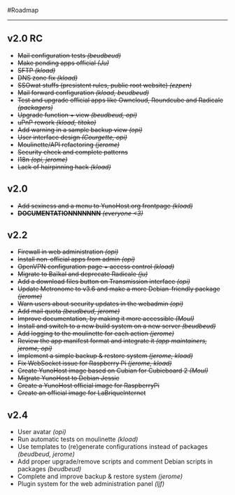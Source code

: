 #Roadmap

---

## v2.0 RC

* ~~Mail configuration tests *(beudbeud)*~~
* ~~Make pending apps official *(Ju)*~~
* ~~SFTP *(kload)*~~
* ~~DNS zone fix *(kload)*~~
* ~~SSOwat stuffs (presistent rules, public root website) *(ezpen)*~~
* ~~Mail forward configuration *(kload, beudbeud)*~~
* ~~Test and upgrade official apps like Owncloud, Roundcube and Radicale *(packagers)*~~
* ~~Upgrade function + view *(beudbeud, opi)*~~
* ~~uPnP rework *(kload, titoko)*~~
* ~~Add warning in a sample backup view *(opi)*~~
* ~~User interface design *(Courgette, opi)*~~
* ~~Moulinette/API refactoring *(jerome)*~~
* ~~Security check and complete patterns~~
* ~~I18n *(opi, jerome)*~~
* ~~Lack of hairpinning hack *(kload)*~~


## v2.0

* ~~Add sexiness and a menu to YunoHost.org frontpage *(kload)*~~
* ~~**DOCUMENTATIONNNNNNN** *(everyone <3)*~~

## v2.2

* ~~Firewall in web administration *(opi)*~~
* ~~Install non-official apps from admin *(opi)*~~
* ~~OpenVPN configuration page + access control *(kload)*~~
* ~~Migrate to Baïkal and deprecate Radicale *(ju)*~~
* ~~Add a download files button on Transmission interface *(opi)*~~
* ~~Update Metronome to v3.6 and make a more Debian-friendly package *(jerome)*~~
* ~~Warn users about security updates in the webadmin *(opi)*~~
* ~~Add mail quota *(beudbeud, jerome)*~~
* ~~Improve documentation, by making it more accessible *(Moul)*~~
* ~~Install and switch to a new build system on a new server *(beudbeud)*~~
* ~~Add logging to the moulinette for each action *(jerome)*~~
* ~~Review the app manifest format and integrate it *(app maintainers, jerome, opi)*~~
* ~~Implement a simple backup & restore system *(jerome, kload)*~~
* ~~Fix WebSocket issue for Raspberry Pi *(jerome, kload)*~~
* ~~Create YunoHost image based on Cubian for Cubieboard 2 *(Moul)*~~
* ~~Migrate YunoHost to Debian Jessie~~
* ~~Create a YunoHost official image for RaspberryPi~~
* ~~Create an official image for LaBriqueInternet~~

## v2.4

* User avatar *(opi)*
* Run automatic tests on moulinette *(kload)*
* Use templates to (re)generate configurations instead of packages *(beudbeud, jerome)*
* Add proper upgrade/remove scripts and comment Debian scripts in packages *(beudbeud)*
* Complete and improve backup & restore system *(jerome)*
* Plugin system for the web administration panel *(ljf)*
